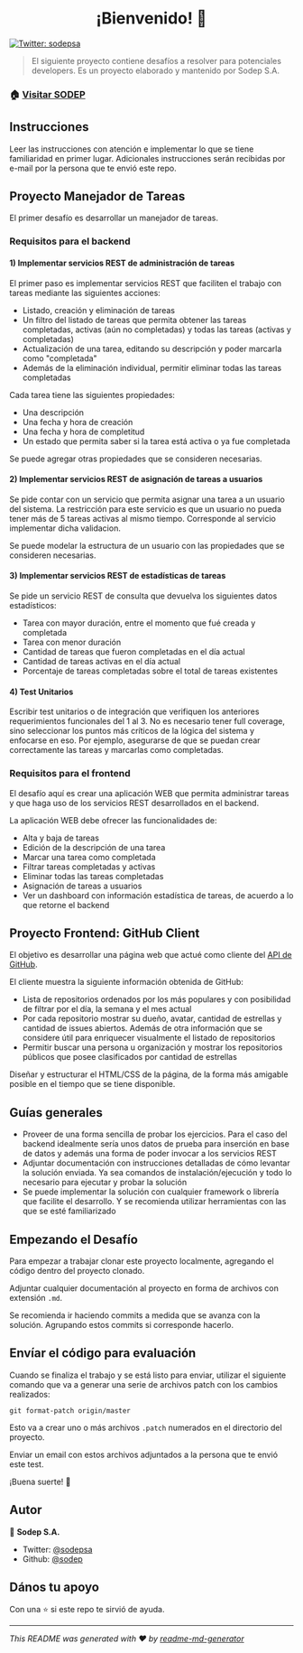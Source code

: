 <h1 align="center">¡Bienvenido! 👋</h1>
<p>
  <a href="https://twitter.com/sodepsa">
    <img alt="Twitter: sodepsa" src="https://img.shields.io/twitter/follow/sodepsa.svg?style=social" target="_blank" />
  </a>
</p>

> El siguiente proyecto contiene desafíos a resolver para potenciales developers. Es un proyecto elaborado y mantenido por Sodep S.A.

### 🏠 [Visitar SODEP](http://sodep.com.py)

## Instrucciones

Leer las instrucciones con atención e implementar lo que se tiene familiaridad en primer lugar. Adicionales instrucciones serán recibidas por e-mail por la persona que te envió este repo.

## Proyecto Manejador de Tareas

El primer desafío es desarrollar un manejador de tareas.

### Requisitos para el backend

#### 1) Implementar servicios REST de administración de tareas

El primer paso es implementar servicios REST que faciliten el trabajo con tareas mediante las siguientes acciones:

* Listado, creación y eliminación de tareas
* Un filtro del listado de tareas que permita obtener las tareas completadas, activas (aún no completadas) y todas las tareas (activas y completadas)
* Actualización de una tarea, editando su descripción y poder marcarla como "completada"
* Además de la eliminación individual, permitir eliminar todas las tareas completadas

Cada tarea tiene las siguientes propiedades:
* Una descripción
* Una fecha y hora de creación
* Una fecha y hora de completitud
* Un estado que permita saber si la tarea está activa o ya fue completada

Se puede agregar otras propiedades que se consideren necesarias.

#### 2) Implementar servicios REST de asignación de tareas a usuarios

Se pide contar con un servicio que permita asignar una tarea a un usuario del sistema. La restricción para este servicio es que un usuario no pueda tener más de 5 tareas activas al mismo tiempo. Corresponde al servicio implementar dicha validacion.

Se puede modelar la estructura de un usuario con las propiedades que se consideren necesarias.

#### 3) Implementar servicios REST de estadísticas de tareas

Se pide un servicio REST de consulta que devuelva los siguientes datos estadísticos:

* Tarea con mayor duración, entre el momento que fué creada y completada
* Tarea con menor duración
* Cantidad de tareas que fueron completadas en el día actual
* Cantidad de tareas activas en el día actual
* Porcentaje de tareas completadas sobre el total de tareas existentes

#### 4) Test Unitarios

Escribir test unitarios o de integración que verifiquen los anteriores requerimientos funcionales del 1 al 3. No es necesario tener full coverage, sino seleccionar los puntos más críticos de la lógica del sistema y enfocarse en eso. Por ejemplo, asegurarse de que se puedan crear correctamente las tareas y marcarlas como completadas.

### Requisitos para el frontend

El desafío aquí es crear una aplicación WEB que permita administrar tareas y que haga uso de los servicios REST desarrollados en el backend.

La aplicación WEB debe ofrecer las funcionalidades de:
* Alta y baja de tareas
* Edición de la descripción de una tarea
* Marcar una tarea como completada
* Filtrar tareas completadas y activas
* Eliminar todas las tareas completadas
* Asignación de tareas a usuarios
* Ver un dashboard con información estadística de tareas, de acuerdo a lo que retorne el backend

## Proyecto Frontend: GitHub Client

El objetivo es desarrollar una página web que actué como cliente del [API de GitHub](https://developer.github.com/v3/).

El cliente muestra la siguiente información obtenida de GitHub:

* Lista de repositorios ordenados por los más populares y con posibilidad de filtrar por el día, la semana y el mes actual
* Por cada repositorio mostrar su dueño, avatar, cantidad de estrellas y cantidad de issues abiertos. Además de otra información que se considere útil para enriquecer visualmente el listado de repositorios
* Permitir buscar una persona u organización y mostrar los repositorios públicos que posee clasificados por cantidad de estrellas

Diseñar y estructurar el HTML/CSS de la página, de la forma más amigable posible en el tiempo que se tiene disponible.

## Guías generales

* Proveer de una forma sencilla de probar los ejercicios. Para el caso del backend idealmente sería unos datos de prueba para inserción en base de datos y además una forma de poder invocar a los servicios REST
* Adjuntar documentación con instrucciones detalladas de cómo levantar la solución enviada. Ya sea comandos de instalación/ejecución y todo lo necesario para ejecutar y probar la solución
* Se puede implementar la solución con cualquier framework o librería que facilite el desarrollo. Y se recomienda utilizar herramientas con las que se esté familiarizado

## Empezando el Desafío

Para empezar a trabajar clonar este proyecto localmente, agregando el código dentro del proyecto clonado. 

Adjuntar cualquier documentación al proyecto en forma de archivos con extensión `.md`.

Se recomienda ir haciendo commits a medida que se avanza con la solución. Agrupando estos commits si corresponde hacerlo.

## Envíar el código para evaluación

Cuando se finaliza el trabajo y se está listo para enviar, utilizar el siguiente comando que va a generar una serie de archivos patch con los cambios realizados:

    git format-patch origin/master

Esto va a crear uno o más archivos `.patch` numerados en el directorio del proyecto.

Enviar un email con estos archivos adjuntados a la persona que te envió este test.

¡Buena suerte! 🎉

## Autor

👤 **Sodep S.A.**

* Twitter: [@sodepsa](https://twitter.com/sodepsa)
* Github: [@sodep](https://github.com/sodep)

## Dános tu apoyo

Con una ⭐️ si este repo te sirvió de ayuda.

***
_This README was generated with ❤️ by [readme-md-generator](https://github.com/kefranabg/readme-md-generator)_